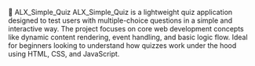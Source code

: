 
🧠 ALX_Simple_Quiz
ALX_Simple_Quiz is a lightweight quiz application designed to test users with multiple-choice questions in a simple and interactive way. The project focuses on core web development concepts like dynamic content rendering, event handling, and basic logic flow. Ideal for beginners looking to understand how quizzes work under the hood using HTML, CSS, and JavaScript.
